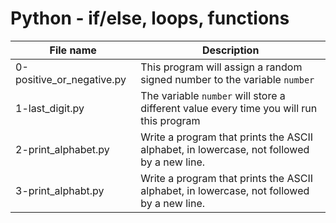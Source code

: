 # Python - if/else, loops, functions

| File name                 | Description                                                                               |
| ------------------------- | ----------------------------------------------------------------------------------------- |
| 0-positive_or_negative.py | This program will assign a random signed number to the variable `number`                  |
| 1-last_digit.py           | The variable `number` will store a different value every time you will run this program   |
| 2-print_alphabet.py       | Write a program that prints the ASCII alphabet, in lowercase, not followed by a new line. |
| 3-print_alphabt.py        | Write a program that prints the ASCII alphabet, in lowercase, not followed by a new line. |

